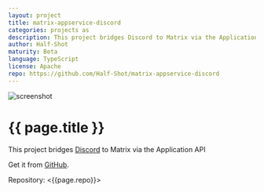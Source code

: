 ```yaml
---
layout: project
title: matrix-appservice-discord
categories: projects as
description: This project bridges Discord to Matrix via the Application Service API
author: Half-Shot
maturity: Beta
language: TypeScript
license: Apache
repo: https://github.com/Half-Shot/matrix-appservice-discord
---
```


![screenshot](/docs/projects/images/discord.png "{{ page.title }}")

# {{ page.title }}
This project bridges [Discord](https://discordapp.com) to Matrix via the Application API

Get it from [GitHub](https://github.com/Half-Shot/matrix-appservice-discord).

Repository: <{{page.repo}}>
